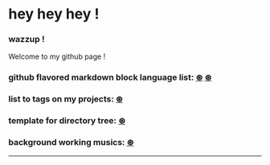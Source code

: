 # hey hey hey !


### wazzup !

Welcome to my github page !


### github flavored markdown block language list: [&#8859;](https://www.rubycoloredglasses.com/2013/04/languages-supported-by-github-flavored-markdown/) [&#8859;](https://github.com/github/linguist/blob/master/lib/linguist/languages.yml)







### list to tags on my projects: [&#8859;](https://github.com/chrisdevsandapps/my-github-repository-tags)








### template for directory tree: [&#8859;](https://gist.github.com/chrisdevsandapps/5be9b39d51c6afc6005ee1985d13262b)







### background working musics: [&#8859;](https://gist.github.com/chrisdevsandapps/e75238da6604c466ce5f6a6f42eb387f)



---




